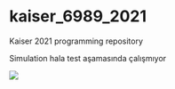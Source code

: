 # kaiser_6989_2021
Kaiser 2021 programming repository


Simulation hala test aşamasında çalışmıyor


![](https://media.giphy.com/media/NJZMSqRY3rG9i/giphy.gif)

